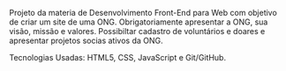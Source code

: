 Projeto da materia de Desenvolvimento Front-End para Web com objetivo de criar um site de uma ONG. Obrigatoriamente apresentar a ONG, sua visão, missão e valores. Possibiltar cadastro de voluntários e doares e apresentar projetos socias ativos da ONG.

Tecnologias Usadas: HTML5, CSS, JavaScript e Git/GitHub.